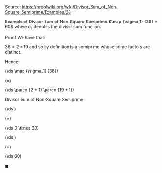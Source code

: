 # 

Source: https://proofwiki.org/wiki/Divisor_Sum_of_Non-Square_Semiprime/Examples/38

Example of Divisor Sum of Non-Square Semiprime
$\map {\sigma_1} {38} = 60$
where $\sigma_1$ denotes the divisor sum function.


Proof
We have that:

$38 = 2 \times 19$
and so by definition is a semiprime whose prime factors are distinct.

Hence:














\(\ds \map {\sigma_1} {38}\)

\(=\)







\(\ds \paren {2 + 1} \paren {19 + 1}\)





Divisor Sum of Non-Square Semiprime














\(\ds \)

\(=\)







\(\ds 3 \times 20\)




















\(\ds \)

\(=\)







\(\ds 60\)









$\blacksquare$





